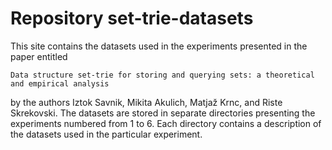 # Repository **set-trie-datasets**

This site contains the datasets used in the experiments presented in the paper entitled 
```
Data structure set-trie for storing and querying sets: a theoretical and empirical analysis
```
by the authors Iztok Savnik, Mikita Akulich, Matjaž Krnc, and Riste Skrekovski. The datasets are stored in separate directories presenting the experiments numbered from 1 to 6. Each directory contains a description of the datasets used in the particular experiment. 

